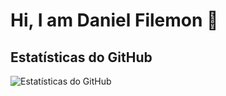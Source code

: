 # Hi, I am Daniel Filemon 👋

## Estatísticas do GitHub

![Estatísticas do GitHub](https://github-readme-stats.vercel.app/api?username=danielfilemon&show_icons=true&theme=radical)
